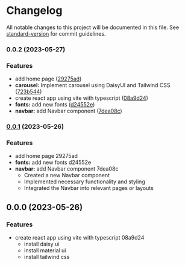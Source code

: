 # Changelog

All notable changes to this project will be documented in this file. See [standard-version](https://github.com/conventional-changelog/standard-version) for commit guidelines.

### 0.0.2 (2023-05-27)


### Features

* add home page ([29275ad](https://github.com/jc2100ph/electro_surge_website_front_end/commit/29275ad901d07f9a8e5ab98b6cd4afae8ea611a4))
* **carousel:** Implement carousel using DaisyUI and Tailwind CSS ([723b544](https://github.com/jc2100ph/electro_surge_website_front_end/commit/723b5447cf8cd59430e86a2c76438998ed74e372))
* create react app using vite with typescript ([08a9d24](https://github.com/jc2100ph/electro_surge_website_front_end/commit/08a9d24bddb0d1e12a30cbbdf80e90376f33ebd3))
* **fonts:** add new fonts ([d24552e](https://github.com/jc2100ph/electro_surge_website_front_end/commit/d24552e2ed6e5faaf1589119f5b6551ec6906624))
* **navbar:** add Navbar component ([7dea08c](https://github.com/jc2100ph/electro_surge_website_front_end/commit/7dea08c9a283c7f361b49976d85edf25be71e6dd))

### [0.0.1](///compare/v0.0.0...v0.0.1) (2023-05-26)


### Features

* add home page 29275ad
* **fonts:** add new fonts d24552e
* **navbar:** add Navbar component 7dea08c
    - Created a new Navbar component
    - Implemented necessary functionality and styling
    - Integrated the Navbar into relevant pages or layouts

## 0.0.0 (2023-05-26)


### Features

* create react app using vite with typescript 08a9d24
    - install daisy ui
    - install material ui
    - install tailwind css
